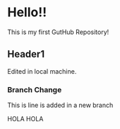 # Hello!!

This is my first GutHub Repository!
 ## Header1

Edited in local machine.

### Branch Change

This is line is added in a new branch

HOLA HOLA
